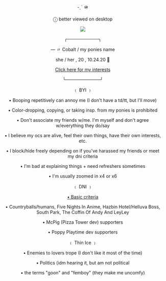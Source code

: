 <div align="center">

<p>
-ˏˋ 🪖
</p>
<p>
<p>
ⓘ better viewed on desktop
</p>
<p>
<img src="https://i.imgur.com/8qrqPvd.png" />
</p>
<p>

<p>
╭──────────╮
</p>
<p>
<p>
— 〃 Cobalt / my ponies name
</p>
<p>
she / her , 20 , 10.24.20 💙
</p>
<p>
	
[Click here for my interests](https://github.com/cobaltpng/thefootsoldier)
</p>
<p>
╰───────────╯
</p>
<p>
﹙ BYI ﹚
</p>
<p>
• Booping repetitively can annoy me (I don't have a td/tt, but I'll move)
</p>
<p>
• Color-dropping, copying, or taking insp. from my ponies is prohibited
</p>
<p>
• Don't associate my friends w/me. I'm myself and don't agree w/everything they do/say
</p>
<p>
• I believe my ocs are alive, feel their own things, have their own interests, etc.
</p>
• I block/hide freely depending on if you've harassed my friends or meet my dni criteria
</p>
<p>
• I'm bad at explaining things + need refreshers sometimes
</p>
<p>
• I'm usually zoomed in x4 or x6
</p>
<p>
﹙ DNI ﹚
</p>
<p>
	
[• Basic criteria](https://basic-dni.crd.co/)
</p>
</p>
• Countryballs/humans, Five Nights In Anime, Hazbin Hotel/Helluva Boss, South Park, The Coffin Of Andy And LeyLey
</p>
• McPig (Pizza Tower dev) supporters
</p>
</p>
• Poppy Playtime dev supporters
</p>
<p>
﹙ Thin Ice ﹚
</p>
<p>
• Enemies to lovers trope (I don't like it most of the time)
</p>
<p>
• Politics (idm hearing it, but am not political
</p>

<p>
• the terms "goon" and "femboy" (they make me uncomfy)
</p>
